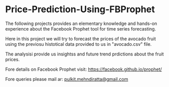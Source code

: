 # Price-Prediction-Using-FBProphet

The following projects provides an elementary knowledge and hands-on experience about the Facebook Prophet tool for time series forecasting.

Here in this project we will try to forecast the prices of the avocado fruit using the previosu histotical data provided to us in "avocado.csv" file.

The analysisi provide us insightss and future trend prdictions about the fruit prices.

Fore details on Facebook Prophet visit: https://facebook.github.io/prophet/

Fore queries please mail ar: pulkit.mehndiratta@gmail.com
